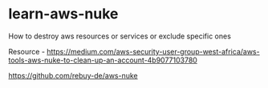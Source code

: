 # learn-aws-nuke
How to destroy aws resources or services or exclude specific ones

Resource - https://medium.com/aws-security-user-group-west-africa/aws-tools-aws-nuke-to-clean-up-an-account-4b9077103780

https://github.com/rebuy-de/aws-nuke
